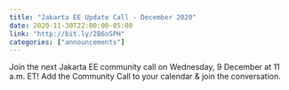 ```yaml
---
title: "Jakarta EE Update Call - December 2020"
date: 2020-11-30T22:00:00-05:00
link: "http://bit.ly/2B6oSPH"
categories: ["announcements"]
---
```


Join the next Jakarta EE community call on Wednesday, 9 December at 11 a.m. ET! Add the Community Call to your calendar & join the conversation.